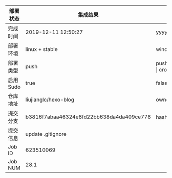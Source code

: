 部署状态 | 集成结果 | 参考值
---|---|---
完成时间 | 2019-12-11 12:50:27 | yyyy-mm-dd hh:mm:ss
部署环境 | linux + stable | window \| linux + stable
部署类型 | push | push \| pull_request \| api \| cron
启用Sudo | true | false \| true
仓库地址 | liujianglc/hexo-blog | owner_name/repo_name
提交分支 | b3816f7abaa46324e8fd22bb638da4da409ce778 | hash 16位
提交信息 | update .gitignore |
Job ID   | 623510069 |
Job NUM  | 28.1 |

